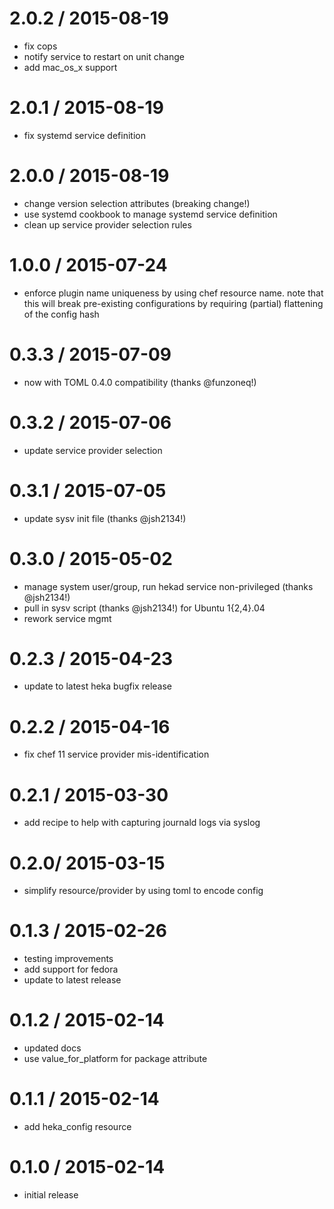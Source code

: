 # 2.0.2 / 2015-08-19

* fix cops
* notify service to restart on unit change
* add mac_os_x support

# 2.0.1 / 2015-08-19

* fix systemd service definition

# 2.0.0 / 2015-08-19

* change version selection attributes (breaking change!)
* use systemd cookbook to manage systemd service definition
* clean up service provider selection rules

# 1.0.0 / 2015-07-24

* enforce plugin name uniqueness by using chef resource name.
  note that this will break pre-existing configurations by
  requiring (partial) flattening of the config hash

# 0.3.3 / 2015-07-09

* now with TOML 0.4.0 compatibility (thanks @funzoneq!)

# 0.3.2 / 2015-07-06

* update service provider selection

# 0.3.1 / 2015-07-05

* update sysv init file (thanks @jsh2134!)

# 0.3.0 / 2015-05-02

* manage system user/group, run hekad service non-privileged (thanks @jsh2134!)
* pull in sysv script (thanks @jsh2134!) for Ubuntu 1{2,4}.04
* rework service mgmt

# 0.2.3 / 2015-04-23

* update to latest heka bugfix release

# 0.2.2 / 2015-04-16

* fix chef 11 service provider mis-identification

# 0.2.1 / 2015-03-30

* add recipe to help with capturing journald logs via syslog

# 0.2.0/ 2015-03-15

* simplify resource/provider by using toml to encode config

# 0.1.3 / 2015-02-26

* testing improvements
* add support for fedora
* update to latest release

# 0.1.2 / 2015-02-14

* updated docs
* use value_for_platform for package attribute

# 0.1.1 / 2015-02-14

* add heka_config resource

# 0.1.0 / 2015-02-14

* initial release
